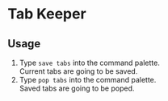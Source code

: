 # Tab Keeper
## Usage
1. Type `save tabs` into the command palette.  
    Current tabs are going to be saved.
2. Type `pop tabs` into the command palette.  
    Saved tabs are going to be poped.